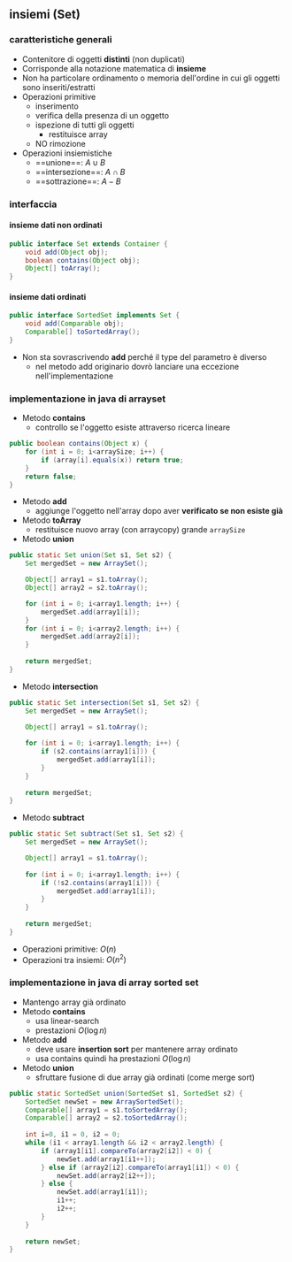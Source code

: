 ## insiemi (Set)
### caratteristiche generali
- Contenitore di oggetti **distinti** (non duplicati)
- Corrisponde alla notazione matematica di **insieme**
- Non ha particolare ordinamento o memoria dell'ordine in cui gli oggetti sono inseriti/estratti
- Operazioni primitive
	- inserimento
	- verifica della presenza di un oggetto
	- ispezione di tutti gli oggetti
		- restituisce array
	- NO rimozione
- Operazioni insiemistiche
	- ==unione==: $A \cup B$
	- ==intersezione==: $A \cap B$
	- ==sottrazione==: $A - B$
### interfaccia
#### insieme dati non ordinati
```java
public interface Set extends Container {
	void add(Object obj);
	boolean contains(Object obj);
	Object[] toArray();
}
```

#### insieme dati ordinati
```java
public interface SortedSet implements Set {
	void add(Comparable obj);
	Comparable[] toSortedArray();
}
```
- Non sta sovrascrivendo **add** perché il type del parametro è diverso
	- nel metodo add originario dovrò lanciare una eccezione nell'implementazione

### implementazione in java di arrayset
- Metodo **contains**
	- controllo se l'oggetto esiste attraverso ricerca lineare
```java
public boolean contains(Object x) {
	for (int i = 0; i<arraySize; i++) {
		if (array[i].equals(x)) return true;
	}
	return false;
}
```
- Metodo **add**
	- aggiunge l'oggetto nell'array dopo aver **verificato se non esiste già**
- Metodo **toArray**
	- restituisce nuovo array (con arraycopy) grande ```arraySize```
- Metodo **union**
```java
public static Set union(Set s1, Set s2) {
	Set mergedSet = new ArraySet();

	Object[] array1 = s1.toArray();
	Object[] array2 = s2.toArray();

	for (int i = 0; i<array1.length; i++) {
		mergedSet.add(array1[i]);
	}
	for (int i = 0; i<array2.length; i++) {
		mergedSet.add(array2[i]);
	}
	
	return mergedSet;
}
```
- Metodo **intersection**
```java
public static Set intersection(Set s1, Set s2) {
	Set mergedSet = new ArraySet();

	Object[] array1 = s1.toArray();
	
	for (int i = 0; i<array1.length; i++) {
		if (s2.contains(array1[i])) {
			mergedSet.add(array1[i]);
		}
	}
	
	return mergedSet;
}
```
- Metodo **subtract**
```java
public static Set subtract(Set s1, Set s2) {
	Set mergedSet = new ArraySet();

	Object[] array1 = s1.toArray();
	
	for (int i = 0; i<array1.length; i++) {
		if (!s2.contains(array1[i])) {
			mergedSet.add(array1[i]);
		}
	}
	
	return mergedSet;
}
```
- Operazioni primitive: $O(n)$
- Operazioni tra insiemi: $O(n^2)$
### implementazione in java di array sorted set
- Mantengo array già ordinato
- Metodo **contains**
	- usa linear-search
	- prestazioni $O(\log n)$
- Metodo **add**
	- deve usare **insertion sort** per mantenere array ordinato
	- usa contains quindi ha prestazioni $O(\log n)$
- Metodo **union**
	- sfruttare fusione di due array già ordinati (come merge sort)
```java
public static SortedSet union(SortedSet s1, SortedSet s2) {
	SortedSet newSet = new ArraySortedSet();
	Comparable[] array1 = s1.toSortedArray();
	Comparable[] array2 = s2.toSortedArray();
	
	int i=0, i1 = 0, i2 = 0;
	while (i1 < array1.length && i2 < array2.length) {
		if (array1[i1].compareTo(array2[i2]) < 0) {
			newSet.add(array1[i1++]);
		} else if (array2[i2].compareTo(array1[i1]) < 0) {
			newSet.add(array2[i2++]);
		} else {
			newSet.add(array1[i1]);
			i1++;
			i2++;
		}
	}
	
	return newSet;
}
```
